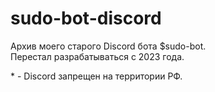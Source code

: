 # sudo-bot-discord
Архив моего старого Discord бота $sudo-bot.  
Перестал разрабатываться с 2023 года.  

\* \- Discord запрещен на территории РФ.
